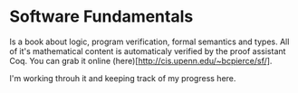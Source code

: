 # Software Fundamentals

Is a book about logic, program verification, formal semantics and types.
All of it's mathematical content is automaticaly verified by the proof
assistant Coq. You can grab it online
(here)[http://cis.upenn.edu/~bcpierce/sf/].

I'm working throuh it and keeping track of my progress here.
